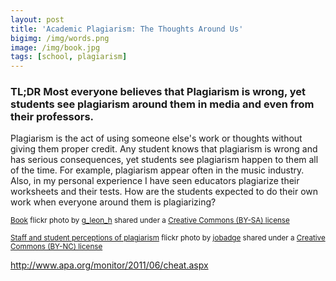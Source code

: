 ```yaml
---
layout: post
title: 'Academic Plagiarism: The Thoughts Around Us'  
bigimg: /img/words.png
image: /img/book.jpg
tags: [school, plagiarism]
---
```


### TL;DR Most everyone believes that Plagiarism is wrong, yet students see plagiarism around them in media and even from their professors.

Plagiarism is the act of using someone else's work or thoughts without giving them proper credit. Any student knows that plagiarism is wrong and has serious consequences, yet students see plagiarism happen to them all of the time. For example, plagiarism appear often in the music industry. Also, in my personal experience I have seen educators plagiarize their worksheets and their tests. How are the students expected to do their own work when everyone around them is plagiarizing?







<small> <a title="Book" href="https://flickr.com/photos/leonhg/411756099">Book</a> flickr photo by <a href="https://flickr.com/people/leonhg">g_leon_h</a> shared under a <a href="https://creativecommons.org/licenses/by-sa/2.0/">Creative Commons (BY-SA) license</a> </small>

<small> <a title="Staff and student perceptions of plagiarism" href="https://flickr.com/photos/24612276@N05/5902067107">Staff and student perceptions of plagiarism</a> flickr photo by <a href="https://flickr.com/people/24612276@N05">jobadge</a> shared under a <a href="https://creativecommons.org/licenses/by-nc/2.0/">Creative Commons (BY-NC) license</a> </small>

http://www.apa.org/monitor/2011/06/cheat.aspx
